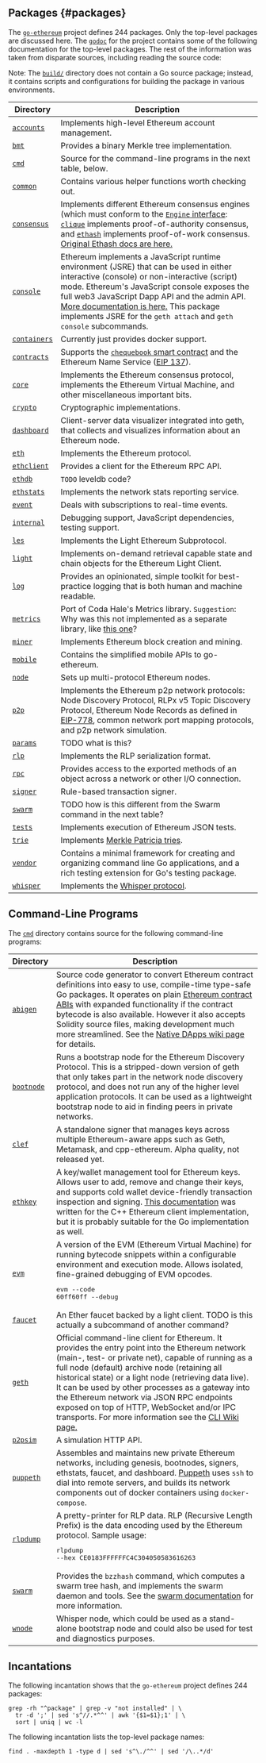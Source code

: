 ## Packages {#packages}

The [`go-ethereum`](https://github.com/ethereum/go-ethereum) project defines 244 packages. Only the top-level packages are discussed here. The [`godoc`](https://godoc.org/github.com/ethereum/go-ethereum#pkg-subdirectories) for the project contains some of the following documentation for the top-level packages. The rest of the information was taken from disparate sources, including reading the source code:

Note: The [`build/`](https://github.com/ethereum/go-ethereum/tree/master/build) directory does not contain a Go source package; instead, it contains scripts and configurations for building the package in various environments.

| Directory | Description |
| --- | --- |
| [`accounts`](https://github.com/ethereum/go-ethereum/tree/master/accounts) | Implements high-level Ethereum account management. |
| [`bmt`](https://github.com/ethereum/go-ethereum/tree/master/bmt) | Provides a binary Merkle tree implementation. |
| [`cmd`](https://github.com/ethereum/go-ethereum/tree/master/cmd) | Source for the command-line programs in the next table, below. |
| [`common`](https://github.com/ethereum/go-ethereum/tree/master/common) | Contains various helper functions worth checking out. |
| [`consensus`](https://github.com/ethereum/go-ethereum/tree/master/consensus) | Implements different Ethereum consensus engines (which must conform to the [`Engine` interface](https://godoc.org/github.com/ethereum/go-ethereum/consensus#Engine): [`clique`](https://godoc.org/github.com/ethereum/go-ethereum/consensus/clique) implements proof-of-authority consensus, and [`ethash`](https://godoc.org/github.com/ethereum/go-ethereum/consensus/ethash) implements proof-of-work consensus. [Original Ethash docs are here.](https://github.com/ethereum/wiki/wiki/Ethash) |
| [`console`](https://github.com/ethereum/go-ethereum/tree/master/console) | Ethereum implements a JavaScript runtime environment (JSRE) that can be used in either interactive (console) or non-interactive (script) mode. Ethereum&#039;s JavaScript console exposes the full web3 JavaScript Dapp API and the admin API. [More documentation is here.](https://github.com/ethereum/go-ethereum/wiki/JavaScript-Console) This package implements JSRE for the `geth attach` and `geth console` subcommands. |
| [`containers`](https://github.com/ethereum/go-ethereum/tree/master/containers) | Currently just provides docker support. |
| [`contracts`](https://github.com/ethereum/go-ethereum/tree/master/contracts) | Supports the [`chequebook` smart contract](https://godoc.org/github.com/ethereum/go-ethereum/contracts/chequebook) and the Ethereum Name Service ([EIP 137](https://github.com/ethereum/EIPs/blob/master/EIPS/eip-137.md)). |
| [`core`](https://github.com/ethereum/go-ethereum/tree/master/core) | Implements the Ethereum consensus protocol, implements the Ethereum Virtual Machine, and other miscellaneous important bits. |
| [`crypto`](https://github.com/ethereum/go-ethereum/tree/master/crypto) | Cryptographic implementations. |
| [`dashboard`](https://github.com/ethereum/go-ethereum/tree/master/dashboard) | Client-server data visualizer integrated into geth, that collects and visualizes information about an Ethereum node. |
| [`eth`](https://github.com/ethereum/go-ethereum/tree/master/eth) | Implements the Ethereum protocol. |
| [`ethclient`](https://github.com/ethereum/go-ethereum/tree/master/ethclient) | Provides a client for the Ethereum RPC API. |
| [`ethdb`](https://github.com/ethereum/go-ethereum/tree/master/ethdb) | `TODO` leveldb code? |
| [`ethstats`](https://github.com/ethereum/go-ethereum/tree/master/ethstats) | Implements the network stats reporting service. |
| [`event`](https://github.com/ethereum/go-ethereum/tree/master/event) | Deals with subscriptions to real-time events. |
| [`internal`](https://github.com/ethereum/go-ethereum/tree/master/internal) | Debugging support, JavaScript dependencies, testing support. |
| [`les`](https://github.com/ethereum/go-ethereum/tree/master/les) | Implements the Light Ethereum Subprotocol. |
| [`light`](https://github.com/ethereum/go-ethereum/tree/master/light) | Implements on-demand retrieval capable state and chain objects for the Ethereum Light Client. |
| [`log`](https://github.com/ethereum/go-ethereum/tree/master/log) | Provides an opinionated, simple toolkit for best-practice logging that is both human and machine readable. |
| [`metrics`](https://github.com/ethereum/go-ethereum/tree/master/metrics) | Port of Coda Hale&#039;s Metrics library. `Suggestion`: Why was this not implemented as a separate library, like [this one](https://github.com/rcrowley/go-metrics)? |
| [`miner`](https://github.com/ethereum/go-ethereum/tree/master/miner) | Implements Ethereum block creation and mining. |
| [`mobile`](https://github.com/ethereum/go-ethereum/tree/master/mobile) | Contains the simplified mobile APIs to go-ethereum. |
| [`node`](https://github.com/ethereum/go-ethereum/tree/master/node) | Sets up multi-protocol Ethereum nodes. |
| [`p2p`](https://github.com/ethereum/go-ethereum/tree/master/p2p) | Implements the Ethereum p2p network protocols: Node Discovery Protocol, RLPx v5 Topic Discovery Protocol, Ethereum Node Records as defined in [EIP-778](https://github.com/ethereum/EIPs/blob/master/EIPS/eip-778.md), common network port mapping protocols, and p2p network simulation. |
| [`params`](https://github.com/ethereum/go-ethereum/tree/master/params) | TODO what is this? |
| [`rlp`](https://github.com/ethereum/go-ethereum/tree/master/rlp) | Implements the RLP serialization format. |
| [`rpc`](https://github.com/ethereum/go-ethereum/tree/master/rpc) | Provides access to the exported methods of an object across a network or other I/O connection. |
| [`signer`](https://github.com/ethereum/go-ethereum/tree/master/signer) | Rule-based transaction signer. |
| [`swarm`](https://github.com/ethereum/go-ethereum/tree/master/swarm) | TODO how is this different from the Swarm command in the next table? |
| [`tests`](https://github.com/ethereum/go-ethereum/tree/master/tests) | Implements execution of Ethereum JSON tests. |
| [`trie`](https://github.com/ethereum/go-ethereum/tree/master/trie) | Implements [Merkle Patricia tries](https://github.com/ethereum/wiki/wiki/%5BEnglish%5D-Patricia-Tree). |
| [`vendor`](https://github.com/ethereum/go-ethereum/tree/master/vendor) | Contains a minimal framework for creating and organizing command line Go applications, and a rich testing extension for Go&#039;s testing package. |
| [`whisper`](https://github.com/ethereum/go-ethereum/tree/master/whisper) | Implements the [Whisper protocol](https://github.com/ethereum/wiki/wiki/Whisper). |

## Command-Line Programs
The [`cmd`](https://github.com/ethereum/go-ethereum/tree/master/cmd) directory contains source for the following command-line programs:

| Directory | Description |
| --- | --- |
| [`abigen`](https://github.com/ethereum/go-ethereum/tree/master/cmd/abigen) | Source code generator to convert Ethereum contract definitions into easy to use, compile-time type-safe Go packages. It operates on plain [Ethereum contract ABIs](https://github.com/ethereum/wiki/wiki/Ethereum-Contract-ABI) with expanded functionality if the contract bytecode is also available. However it also accepts Solidity source files, making development much more streamlined. See the [Native DApps wiki page](https://github.com/ethereum/go-ethereum/wiki/Native-DApps:-Go-bindings-to-Ethereum-contracts) for details. |
| [`bootnode`](https://github.com/ethereum/go-ethereum/tree/master/cmd/bootnode) | Runs a bootstrap node for the Ethereum Discovery Protocol. This is a stripped-down version of geth that only takes part in the network node discovery protocol, and does not run any of the higher level application protocols. It can be used as a lightweight bootstrap node to aid in finding peers in private networks.
| [`clef`](https://github.com/ethereum/go-ethereum/tree/master/cmd/clef) | A standalone signer that manages keys across multiple Ethereum-aware apps such as Geth, Metamask, and cpp-ethereum. Alpha quality, not released yet. 
| [`ethkey`](https://github.com/ethereum/go-ethereum/tree/master/cmd/ethkey) | A key/wallet management tool for Ethereum keys. Allows user to add, remove and change their keys, and supports cold wallet device-friendly transaction inspection and signing. [This documentation](https://github.com/ethereum/guide/blob/master/ethkey.md) was written for the C++ Ethereum client implementation, but it is probably suitable for the Go implementation as well. 
| [`evm`](https://github.com/ethereum/go-ethereum/tree/master/cmd/evm) | A version of the EVM (Ethereum Virtual Machine) for running bytecode snippets within a configurable environment and execution mode. Allows isolated, fine-grained debugging of EVM opcodes. <pre>evm --code 60ff60ff --debug</pre>
| [`faucet`](https://github.com/ethereum/go-ethereum/tree/master/cmd/faucet) | An Ether faucet backed by a light client. TODO is this actually a subcommand of another command? 
| [`geth`](https://github.com/ethereum/go-ethereum/tree/master/cmd/geth) | Official command-line client for Ethereum. It provides the entry point into the Ethereum network (main-, test- or private net), capable of running as a full node (default) archive node (retaining all historical state) or a light node (retrieving data live). It can be used by other processes as a gateway into the Ethereum network via JSON RPC endpoints exposed on top of HTTP, WebSocket and/or IPC transports. For more information see the [CLI Wiki page.](https://github.com/ethereum/go-ethereum/wiki/Command-Line-Options)
| [`p2psim`](https://github.com/ethereum/go-ethereum/tree/master/cmd/p2psim) | A simulation HTTP API.
| [`puppeth`](https://github.com/ethereum/go-ethereum/tree/master/cmd/puppeth) | Assembles and maintains new private Ethereum networks, including genesis, bootnodes, signers, ethstats, faucet, and dashboard. [Puppeth](https://blog.ethereum.org/2017/04/14/geth-1-6-puppeth-master/) uses `ssh` to dial into remote servers, and builds its network components out of docker containers using `docker-compose`.
| [`rlpdump`](https://github.com/ethereum/go-ethereum/tree/master/cmd/rlpdump) | A pretty-printer for RLP data. RLP (Recursive Length Prefix) is the data encoding used by the Ethereum protocol. Sample usage: <pre>rlpdump --hex CE0183FFFFFFC4C304050583616263</pre>
| [`swarm`](https://github.com/ethereum/go-ethereum/tree/master/cmd/swarm) | Provides the `bzzhash` command, which computes a swarm tree hash, and implements the swarm daemon and tools. See the [swarm documentation](https://swarm-guide.readthedocs.io/) for more information. 
| [`wnode`](https://github.com/ethereum/go-ethereum/tree/master/cmd/wnode) | Whisper node, which could be used as a stand-alone bootstrap node and could also be used for test and diagnostics purposes. |

## Incantations
The following incantation shows that the `go-ethereum` project defines 244 packages:

```
grep -rh "^package" | grep -v "not installed" | \
  tr -d ';' | sed 's^//.*^^' | awk '{$1=$1};1' | \
  sort | uniq | wc -l
```

The following incantation lists the top-level package names:

```find . -maxdepth 1 -type d | sed 's^\./^^' | sed '/\..*/d'```

